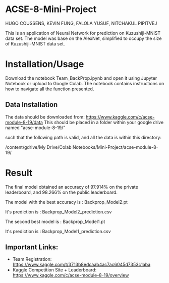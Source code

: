 # ACSE-8-Mini-Project

HUGO COUSSENS, KEVIN FUNG, FALOLA YUSUF, NITCHAKUL PIPITVEJ

This is an application of Neural Network for prediction on Kuzushiji-MNIST data set.
The model was base on the AlexNet, simplified to occupy the size of Kuzushiji-MNIST data set.

# Installation/Usage
Download the notebook Team_BackProp.ipynb and open it using Jupyter Notebook or upload to Google Colab.
The notebook contains instructions on how to navigate all the function presented.

## Data Installation
The data should be downloaded from: https://www.kaggle.com/c/acse-module-8-19/data
This should be placed in a folder within your google drive named "acse-module-8-19/"

such that the following path is valid, and all the data is within this directory:

/content/gdrive/My Drive/Colab Notebooks/Mini-Project/acse-module-8-19/


# Result
The final model obtained an accuracy of 97.914% on the private leaderboard, and 98.266% on the public leaderboard.

The model with the best accuracy is : Backprop_Model2.pt

It's prediction is : Backprop_Model2_prediction.csv

The second best model is : Backprop_Model1.pt

It's prediction is : Backprop_Model1_prediction.csv



## Important Links:

- Team Registration: https://www.kaggle.com/t/3713b8edcaab4ac7ac6045d7353c1aba
- Kaggle Competition Site + Leaderboard: https://www.kaggle.com/c/acse-module-8-19/overview
